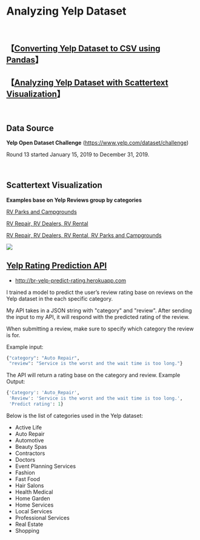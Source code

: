 # Analyzing Yelp Dataset

<br>

## **【[Converting Yelp Dataset to CSV using Pandas](https://link.medium.com/0k0DEb3Qy1)】** 
## **【[Analyzing Yelp Dataset with Scattertext Visualization](https://link.medium.com/k3DRTC57I1)】** 

<br>

## Data Source

**Yelp Open Dataset Challenge** (https://www.yelp.com/dataset/challenge)

Round 13 started January 15, 2019 to December 31, 2019.

<br>

## Scattertext Visualization

**Examples base on Yelp Reviews group by categories**

[RV Parks and Campgrounds](http://gyhou.com/RV-Parks-Campgrounds-Yelp-Reviews-Scattertext.html)

[RV Repair, RV Dealers, RV Rental](http://gyhou.com/RV-Auto-Yelp-Reviews-Scattertext.html)

[RV Repair, RV Dealers, RV Rental, RV Parks and Campgrounds](http://gyhou.com/RV-Yelp-Reviews-Scattertext.html)


<img src="https://github.com/gyhou/yelp_dataset/blob/master/yelp_rv_scattertext.png?raw=true">

<br>

## [Yelp Rating Prediction API](https://gyhou.com/2019-09-27-Yelp-Rating-Prediction/)
- http://br-yelp-predict-rating.herokuapp.com

I trained a model to predict the user’s review rating base on reviews on the Yelp dataset in the each specific category.

My API takes in a JSON string with "category" and "review". After sending the input to my API, it will respond with the predicted rating of the review.

When submitting a review, make sure to specify which category the review is for.

Example input:
```python
{"category": "Auto Repair", 
 "review": "Service is the worst and the wait time is too long."}
```
The API will return a rating base on the category and review.
Example Output:
```python
{'Category': 'Auto_Repair',
 'Review': 'Service is the worst and the wait time is too long.',
 'Predict rating': 1}
```

Below is the list of categories used in the Yelp dataset:
* Active Life
* Auto Repair
* Automotive
* Beauty Spas
* Contractors
* Doctors
* Event Planning Services
* Fashion
* Fast Food
* Hair Salons
* Health Medical
* Home Garden
* Home Services
* Local Services
* Professional Services
* Real Estate
* Shopping 
